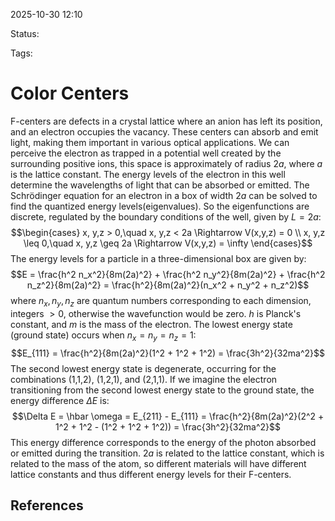 
2025-10-30 12:10

Status: 

Tags:

# Color Centers
F-centers are defects in a crystal lattice where an anion has left its position, and an electron occupies the vacancy. These centers can absorb and emit light, making them important in various optical applications.
We can perceive the electron as trapped in a potential well created by the surrounding positive ions, this space is approximately of radius $2a$, where $a$ is the lattice constant. The energy levels of the electron in this well determine the wavelengths of light that can be absorbed or emitted.
The Schrödinger equation for an electron in a box of width $2a$ can be solved to find the quantized energy levels(eigenvalues). So the eigenfunctions are discrete, regulated by the boundary conditions of the well, given by $L=2a$:
$$\begin{cases}
x, y,z  > 0,\quad x, y,z < 2a \Rightarrow V(x,y,z) = 0 \\
x, y,z \leq 0,\quad x, y,z \geq 2a \Rightarrow V(x,y,z) = \infty
\end{cases}$$
The energy levels for a particle in a three-dimensional box are given by:
$$E = \frac{h^2 n_x^2}{8m(2a)^2} + \frac{h^2 n_y^2}{8m(2a)^2} + \frac{h^2 n_z^2}{8m(2a)^2} = \frac{h^2}{8m(2a)^2}(n_x^2 + n_y^2 + n_z^2)$$
where $n_x, n_y, n_z$ are quantum numbers corresponding to each dimension, integers $>0$, otherwise the wavefunction would be zero. $h$ is Planck's constant, and $m$ is the mass of the electron.
The lowest energy state (ground state) occurs when $n_x = n_y = n_z = 1$:
$$E_{111} = \frac{h^2}{8m(2a)^2}(1^2 + 1^2 + 1^2) = \frac{3h^2}{32ma^2}$$
The second lowest energy state is degenerate, occurring for the combinations (1,1,2), (1,2,1), and (2,1,1). If we imagine the electron transitioning from the second lowest energy state to the ground state, the energy difference $\Delta E$ is:
$$\Delta E = \hbar \omega = E_{211} - E_{111} = \frac{h^2}{8m(2a)^2}(2^2 + 1^2 + 1^2 - (1^2 + 1^2 + 1^2)) = \frac{3h^2}{32ma^2}$$
This energy difference corresponds to the energy of the photon absorbed or emitted during the transition. $2a$ is related to the lattice constant, which is related to the mass of the atom, so different materials will have different lattice constants and thus different energy levels for their F-centers.  





## References
